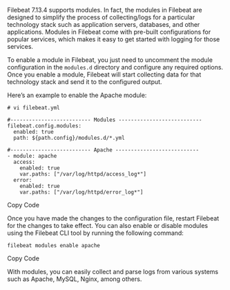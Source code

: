 Filebeat 7.13.4 supports modules. In fact, the modules in Filebeat are designed to simplify the process of collecting/logs for a particular technology stack such as application servers, databases, and other applications. Modules in Filebeat come with pre-built configurations for popular services, which makes it easy to get started with logging for those services.

To enable a module in Filebeat, you just need to uncomment the module configuration in the `modules.d` directory and configure any required options. Once you enable a module, Filebeat will start collecting data for that technology stack and send it to the configured output.

Here’s an example to enable the Apache module:

```
# vi filebeat.yml

#-------------------------- Modules ---------------------------
filebeat.config.modules:
  enabled: true
  path: ${path.config}/modules.d/*.yml

#-------------------------- Apache ---------------------------
- module: apache
  access:
    enabled: true
    var.paths: ["/var/log/httpd/access_log*"]
  error:
    enabled: true
    var.paths: ["/var/log/httpd/error_log*"]
```

Copy Code

Once you have made the changes to the configuration file, restart Filebeat for the changes to take effect. You can also enable or disable modules using the Filebeat CLI tool by running the following command:

```
filebeat modules enable apache
```

Copy Code

With modules, you can easily collect and parse logs from various systems such as Apache, MySQL, Nginx, among others.